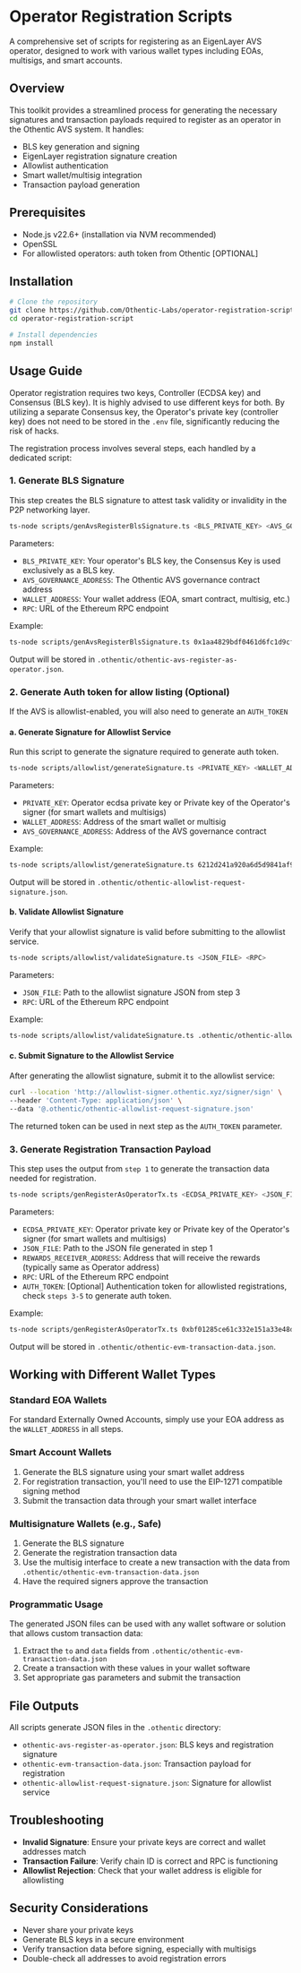 # Operator Registration Scripts

A comprehensive set of scripts for registering as an EigenLayer AVS operator, designed to work with various wallet types including EOAs, multisigs, and smart accounts.

## Overview

This toolkit provides a streamlined process for generating the necessary signatures and transaction payloads required to register as an operator in the Othentic AVS system. It handles:

- BLS key generation and signing
- EigenLayer registration signature creation
- Allowlist authentication
- Smart wallet/multisig integration
- Transaction payload generation

## Prerequisites

- Node.js v22.6+ (installation via NVM recommended)
- OpenSSL
- For allowlisted operators: auth token from Othentic [OPTIONAL]

## Installation

```bash
# Clone the repository
git clone https://github.com/Othentic-Labs/operator-registration-script.git
cd operator-registration-script

# Install dependencies
npm install
```

## Usage Guide

Operator registration requires two keys, Controller (ECDSA key) and Consensus (BLS key). It is highly advised to use different keys for both. By utilizing a separate Consensus key, the Operator's private key (controller key) does not need to be stored in the `.env` file, significantly reducing the risk of hacks.

The registration process involves several steps, each handled by a dedicated script:

### 1. Generate BLS Signature

This step creates the BLS signature to attest task validity or invalidity in the P2P networking layer.


```bash
ts-node scripts/genAvsRegisterBlsSignature.ts <BLS_PRIVATE_KEY> <AVS_GOVERNANCE_ADDRESS> <WALLET_ADDRESS> <RPC>
```

Parameters:
- `BLS_PRIVATE_KEY`: Your operator's BLS key, the Consensus Key is used exclusively as a BLS key.
- `AVS_GOVERNANCE_ADDRESS`: The Othentic AVS governance contract address
- `WALLET_ADDRESS`: Your wallet address (EOA, smart contract, multisig, etc.)
- `RPC`: URL of the Ethereum RPC endpoint

Example:
```bash
ts-node scripts/genAvsRegisterBlsSignature.ts 0x1aa4829bdf0461d6fc1d9cfb0de78eec4b142fc722112fd0369c407d03ad3adb 0x8B8136fB6A8ea7AbA61d88da5753D8fEa2d7d5b2 0x02c13D68F7194F9741DBfDdC65e6a58979A9dfcd https://holesky.gateway.tenderly.co
```

Output will be stored in `.othentic/othentic-avs-register-as-operator.json`.

### 2. Generate Auth token for allow listing (Optional)
If the AVS is allowlist-enabled, you will also need to generate an `AUTH_TOKEN`

#### a. Generate Signature for Allowlist Service 

Run this script to generate the signature required to generate auth token.

```bash
ts-node scripts/allowlist/generateSignature.ts <PRIVATE_KEY> <WALLET_ADDRESS> <AVS_GOVERNANCE_ADDRESS>
```

Parameters:
- `PRIVATE_KEY`: Operator ecdsa private key or Private key of the Operator's signer (for smart wallets and multisigs)
- `WALLET_ADDRESS`: Address of the smart wallet or multisig
- `AVS_GOVERNANCE_ADDRESS`: Address of the AVS governance contract

Example:
```bash
ts-node scripts/allowlist/generateSignature.ts 6212d241a920a6d5d9841af933411d8d6141638c8f7d21a6b32594014ef0006e 0x7F2a575015946D06284E130b00944c5755c351f2 0x02c13D68F7194F9741DBfDdC65e6a58979A9dfcd
```

Output will be stored in `.othentic/othentic-allowlist-request-signature.json`.

#### b. Validate Allowlist Signature 

Verify that your allowlist signature is valid before submitting to the allowlist service.

```bash
ts-node scripts/allowlist/validateSignature.ts <JSON_FILE> <RPC>
```

Parameters:
- `JSON_FILE`: Path to the allowlist signature JSON from step 3
- `RPC`: URL of the Ethereum RPC endpoint

Example:
```bash
ts-node scripts/allowlist/validateSignature.ts .othentic/othentic-allowlist-request-signature.json https://holesky.gateway.tenderly.co
```


#### c. Submit Signature to the Allowlist Service

After generating the allowlist signature, submit it to the allowlist service:

```bash
curl --location 'http://allowlist-signer.othentic.xyz/signer/sign' \
--header 'Content-Type: application/json' \
--data '@.othentic/othentic-allowlist-request-signature.json'
```

The returned token can be used in next step as the `AUTH_TOKEN` parameter.

### 3. Generate Registration Transaction Payload

This step uses the output from `step 1` to generate the transaction data needed for registration.

```bash
ts-node scripts/genRegisterAsOperatorTx.ts <ECDSA_PRIVATE_KEY> <JSON_FILE> <REWARDS_RECEIVER_ADDRESS> <RPC> [<AUTH_TOKEN>]
```

Parameters:
- `ECDSA_PRIVATE_KEY`: Operator private key or Private key of the Operator's signer (for smart wallets and multisigs)
- `JSON_FILE`: Path to the JSON file generated in step 1
- `REWARDS_RECEIVER_ADDRESS`: Address that will receive the rewards (typically same as Operator address)
- `RPC`: URL of the Ethereum RPC endpoint
- `AUTH_TOKEN`: [Optional] Authentication token for allowlisted registrations, check `steps 3-5` to generate auth token.

Example:
```bash
ts-node scripts/genRegisterAsOperatorTx.ts 0xbf01285ce61c332e151a33e48d178d9c77a5c58c3f706527c40d131897bc5e4f .othentic/othentic-avs-register-as-operator.json 0x02c13D68F7194F9741DBfDdC65e6a58979A9dfcd https://holesky.gateway.tenderly.co
```

Output will be stored in `.othentic/othentic-evm-transaction-data.json`.


## Working with Different Wallet Types

### Standard EOA Wallets

For standard Externally Owned Accounts, simply use your EOA address as the `WALLET_ADDRESS` in all steps.

### Smart Account Wallets 

1. Generate the BLS signature using your smart wallet address
2. For registration transaction, you'll need to use the EIP-1271 compatible signing method
3. Submit the transaction data through your smart wallet interface

### Multisignature Wallets (e.g., Safe)

1. Generate the BLS signature 
2. Generate the registration transaction data
3. Use the multisig interface to create a new transaction with the data from `.othentic/othentic-evm-transaction-data.json`
4. Have the required signers approve the transaction

### Programmatic Usage

The generated JSON files can be used with any wallet software or solution that allows custom transaction data:

1. Extract the `to` and `data` fields from `.othentic/othentic-evm-transaction-data.json`
2. Create a transaction with these values in your wallet software
3. Set appropriate gas parameters and submit the transaction


## File Outputs

All scripts generate JSON files in the `.othentic` directory:

- `othentic-avs-register-as-operator.json`: BLS keys and registration signature
- `othentic-evm-transaction-data.json`: Transaction payload for registration
- `othentic-allowlist-request-signature.json`: Signature for allowlist service

## Troubleshooting

- **Invalid Signature**: Ensure your private keys are correct and wallet addresses match
- **Transaction Failure**: Verify chain ID is correct and RPC is functioning
- **Allowlist Rejection**: Check that your wallet address is eligible for allowlisting

## Security Considerations

- Never share your private keys
- Generate BLS keys in a secure environment
- Verify transaction data before signing, especially with multisigs
- Double-check all addresses to avoid registration errors
